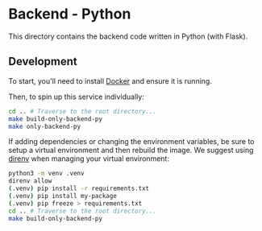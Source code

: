 # Backend - Python

This directory contains the backend code written in Python (with Flask).

## Development

To start, you'll need to install [Docker](https://docs.docker.com/engine/install/) and ensure it is running.

Then, to spin up this service individually:

```bash
cd .. # Traverse to the root directory...
make build-only-backend-py
make only-backend-py
```

If adding dependencies or changing the environment variables, be sure to setup a virtual environment and then rebuild the image. We suggest using [direnv](https://direnv.net/) when managing your virtual environment:

```bash
python3 -m venv .venv
direnv allow
(.venv) pip install -r requirements.txt
(.venv) pip install my-package
(.venv) pip freeze > requirements.txt
cd .. # Traverse to the root directory...
make build-only-backend-py
```
